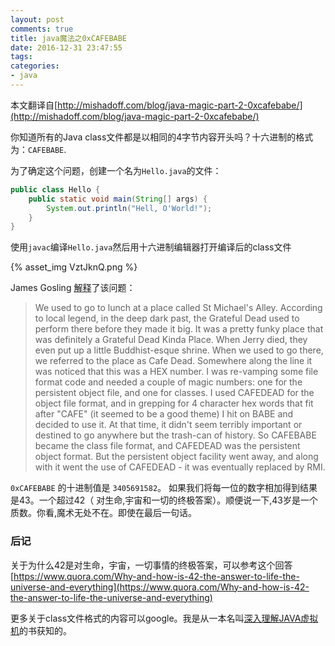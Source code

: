 ```yaml
---
layout: post
comments: true
title: java魔法之0xCAFEBABE
date: 2016-12-31 23:47:55
tags:
categories:
- java
---
```


本文翻译自[http://mishadoff.com/blog/java-magic-part-2-0xcafebabe/](http://mishadoff.com/blog/java-magic-part-2-0xcafebabe/)

你知道所有的Java class文件都是以相同的4字节内容开头吗？十六进制的格式为：`CAFEBABE`.

为了确定这个问题，创建一个名为`Hello.java`的文件：

```java
public class Hello {
    public static void main(String[] args) {
        System.out.println("Hell, O'World!");
    }
}
```
<!-- more -->

使用`javac`编译`Hello.java`然后用十六进制编辑器打开编译后的class文件

{% asset_img VztJknQ.png %}

James Gosling [解释](http://radio-weblogs.com/0100490/2003/01/28.html)了该问题：

> We used to go to lunch at a place called St Michael's Alley. According to local legend, in the deep dark past, the Grateful Dead used to perform there before they made it big. It was a pretty funky place that was definitely a Grateful Dead Kinda Place. When Jerry died, they even put up a little Buddhist-esque shrine. When we used to go there, we referred to the place as Cafe Dead. Somewhere along the line it was noticed that this was a HEX number. I was re-vamping some file format code and needed a couple of magic numbers: one for the persistent object file, and one for classes. I used CAFEDEAD for the object file format, and in grepping for 4 character hex words that fit after "CAFE" (it seemed to be a good theme) I hit on BABE and decided to use it. At that time, it didn't seem terribly important or destined to go anywhere but the trash-can of history. So CAFEBABE became the class file format, and CAFEDEAD was the persistent object format. But the persistent object facility went away, and along with it went the use of CAFEDEAD - it was eventually replaced by RMI.

`0xCAFEBABE` 的十进制值是 `3405691582`。 如果我们将每一位的数字相加得到结果是43。一个超过42（ 对生命,宇宙和一切的终极答案）。顺便说一下,43岁是一个质数。你看,魔术无处不在。即使在最后一句话。

### 后记

关于为什么42是对生命，宇宙，一切事情的终极答案，可以参考这个回答[https://www.quora.com/Why-and-how-is-42-the-answer-to-life-the-universe-and-everything](https://www.quora.com/Why-and-how-is-42-the-answer-to-life-the-universe-and-everything)

更多关于class文件格式的内容可以google。我是从一本名叫[深入理解JAVA虚拟机](https://item.jd.com/1069428318.html)的书获知的。


